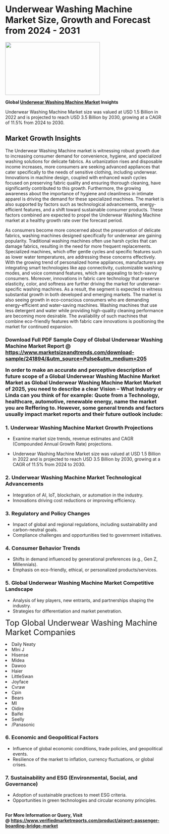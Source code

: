 <H1>Underwear Washing Machine Market Size, Growth and Forecast from 2024 - 2031</H1><img class="aligncenter size-medium wp-image-584254" src="https://thirdeyenews.in/wp-content/uploads/2024/09/Global-Market-Research-300x168.jpeg" alt="" width="300" height="168" /><p><strong>Global&nbsp;<a href="https://www.marketsizeandtrends.com/download-sample/241894/&amp;utm_source=Pulse&amp;utm_medium=205">Underwear Washing Machine Market</a> Insights</strong></p><p>Underwear Washing Machine Market size was valued at USD 1.5 Billion in 2022 and is projected to reach USD 3.5 Billion by 2030, growing at a CAGR of 11.5% from 2024 to 2030.</p><p><h2>Market Growth Insights</h2> <p>The Underwear Washing Machine market is witnessing robust growth due to increasing consumer demand for convenience, hygiene, and specialized washing solutions for delicate fabrics. As urbanization rises and disposable income increases, more consumers are seeking advanced appliances that cater specifically to the needs of sensitive clothing, including underwear. Innovations in machine design, coupled with enhanced wash cycles focused on preserving fabric quality and ensuring thorough cleaning, have significantly contributed to this growth. Furthermore, the growing awareness about the importance of hygiene and cleanliness in intimate apparel is driving the demand for these specialized machines. The market is also supported by factors such as technological advancements, energy-efficient features, and a shift toward sustainable consumer products. These factors combined are expected to propel the Underwear Washing Machine market at a healthy growth rate over the forecast period. </p> <p><strong></strong></p> <p>As consumers become more concerned about the preservation of delicate fabrics, washing machines designed specifically for underwear are gaining popularity. Traditional washing machines often use harsh cycles that can damage fabrics, resulting in the need for more frequent replacements. Specialized machines, which offer gentle cycles and specific features such as lower water temperatures, are addressing these concerns effectively. With the growing trend of personalized home appliances, manufacturers are integrating smart technologies like app connectivity, customizable washing modes, and voice command features, which are appealing to tech-savvy consumers. Moreover, innovations in fabric care technology that preserve elasticity, color, and softness are further driving the market for underwear-specific washing machines. As a result, the segment is expected to witness substantial growth in both developed and emerging markets. The market is also seeing growth in eco-conscious consumers who are demanding energy-efficient and water-saving machines. Washing machines that use less detergent and water while providing high-quality cleaning performance are becoming more desirable. The availability of such machines that combine eco-friendly features with fabric care innovations is positioning the market for continued expansion. <h3></p><p><span class=""><strong>Download Full PDF Sample Copy of Global Underwear Washing Machine Market Report</strong> @ <a href="https://www.marketsizeandtrends.com/download-sample/241894/&amp;utm_source=Pulse&amp;utm_medium=205" target="_blank">https://www.marketsizeandtrends.com/download-sample/241894/&amp;utm_source=Pulse&amp;utm_medium=205</a></span></p><p>In order to make an accurate and perceptive description of future scope of a Global&nbsp;Underwear Washing Machine Market Market as Global&nbsp;Underwear Washing Machine Market Market of 2025, you need to describe a clear Vision &ndash; What Industry or Linda can you think of for example: Quote from a Technology, healthcare, automotive, renewable energy, name the market you are Reffering to. However, some general trends and factors usually impact market reports and their future outlook include:</p><h3>1.&nbsp;<strong>Underwear Washing Machine Market Growth Projections</strong></h3><ul><li>Examine market size trends, revenue estimates and CAGR (Compounded Annual Growth Rate) projections.</li><li><p>Underwear Washing Machine Market size was valued at USD 1.5 Billion in 2022 and is projected to reach USD 3.5 Billion by 2030, growing at a CAGR of 11.5% from 2024 to 2030.</p></li></ul><h3>2.&nbsp;<strong>Underwear Washing Machine Market Technological Advancements</strong></h3><ul><li>Integration of AI, IoT, blockchain, or automation in the industry.</li><li>Innovations driving cost reductions or improving efficiency.</li></ul><h3>3.&nbsp;<strong>Regulatory and Policy Changes</strong></h3><ul><li>Impact of global and regional regulations, including sustainability and carbon-neutral goals.</li><li>Compliance challenges and opportunities tied to government initiatives.</li></ul><h3>4.&nbsp;<strong>Consumer Behavior Trends</strong></h3><ul><li>Shifts in demand influenced by generational preferences (e.g., Gen Z, Millennials).</li><li>Emphasis on eco-friendly, ethical, or personalized products/services.</li></ul><h3>5.&nbsp;<strong>Global Underwear Washing Machine Market Competitive Landscape</strong></h3><ul><li>Analysis of key players, new entrants, and partnerships shaping the industry.</li><li>Strategies for differentiation and market penetration.</li></ul><p data-pm-slice="1 1 []"><span style="color: inherit; font-family: inherit; font-size: 25px;">Top Global Underwear Washing Machine Market Companies</span></p><div class="" data-test-id=""><p><li>Daily Neaty</li><li> MIni J</li><li> Hisense</li><li> Midea</li><li> Dawoo</li><li> Haier</li><li> LittleSwan</li><li> Joyface</li><li> Cvraw</li><li> Cpin</li><li> Bears</li><li> MI</li><li> Oidire</li><li> Baifei</li><li> Seelly</li><li> /Panasonic</li></p></div><h3>6.&nbsp;<strong>Economic and Geopolitical Factors</strong></h3><ul><li>Influence of global economic conditions, trade policies, and geopolitical events.</li><li>Resilience of the market to inflation, currency fluctuations, or global crises.</li></ul><h3>7.&nbsp;<strong>Sustainability and ESG (Environmental, Social, and Governance)</strong></h3><ul><li>Adoption of sustainable practices to meet ESG criteria.</li><li>Opportunities in green technologies and circular economy principles.</li></ul><h2><strong style="font-size: 14px;">For More Information or Query, Visit @&nbsp;</strong><a style="background-color: #ffffff; font-size: 14px;" href="https://www.marketsizeandtrends.com/report/underwear-washing-machine-market/" target="_blank">https://www.verifiedmarketreports.com/product/airport-passenger-boarding-bridge-market</a></h2>
